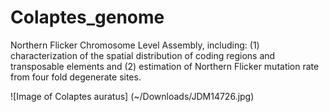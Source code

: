 # Colaptes_genome
Northern Flicker Chromosome Level Assembly, including: (1) characterization of the spatial distribution of coding regions and transposable elements and (2) estimation of Northern Flicker mutation rate from four fold degenerate sites. 



![Image of Colaptes auratus]
(~/Downloads/JDM14726.jpg)
